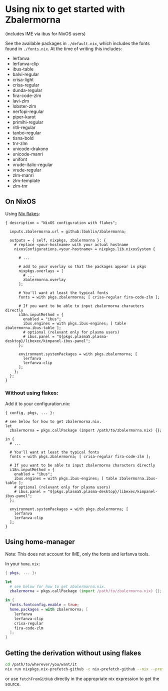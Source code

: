 # Using nix to get started with Zbalermorna 

(includes IME via ibus for NixOS users)

See the available packages in `./default.nix`, which includes the fonts found in `./fonts.nix`. At the time of writing this includes:
* lerfanva
* lerfanva-clip
* ibus-table
* balvi-regular
* crisa-light
* crisa-regular
* dunda-regular
* fira-code-zlm
* lavi-zlm
* lobster-zlm
* nerfopi-regular
* piper-karot
* primihi-regular
* ritli-regular
* tanbo-regular
* tisna-bold
* tnr-zlm
* unicode-drakono
* unicode-manri
* unifont
* vrude-italic-regular
* vrude-regular
* zlm-manri
* zlm-template
* zlm-tnr


## On NixOS

Using [Nix flakes](https://www.tweag.io/blog/2020-07-31-nixos-flakes/):
```
{ description = "NixOS configuration with flakes";

  inputs.zbalermorna.url = github:lboklin/zbalermorna;

  outputs = { self, nixpkgs, zbalermorna }: {
    # replace <your-hostname> with your actual hostname
    nixosConfigurations.<your-hostname> = nixpkgs.lib.nixosSystem {

      # ...

      # add to your overlay so that the packages appear in pkgs
      nixpkgs.overlays = [
        # ...
        zbalermorna.overlay
      ];

      # You'll want at least the typical fonts
      fonts = with pkgs.zbalermorna; [ crisa-regular fira-code-zlm ];

      # If you want to be able to input zbalermorna characters directly
      i18n.inputMethod = {
        enabled = "ibus";
        ibus.engines = with pkgs.ibus-engines; [ table zbalermorna.ibus-table ];
        # optional (relevant only for plasma users)
        # ibus.panel = "${pkgs.plasma5.plasma-desktop}/libexec/kimpanel-ibus-panel";
      };

      environment.systemPackages = with pkgs.zbalermorna; [ 
        lerfanva 
        lerfanva-clip 
      ];
    };
  };
}
```

### Without using flakes:


Add it to your configuration.nix:
```
{ config, pkgs, ... }:

# see below for how to get zbalermorna.nix.
let 
  zbalermorna = pkgs.callPackage (import /path/to/zbalermorna.nix) {};

in { 
  # ...

  # You'll want at least the typical fonts
  fonts = with pkgs.zbalermorna; [ crisa-regular fira-code-zlm ];

  # If you want to be able to input zbalermorna characters directly
  i18n.inputMethod = {
    enabled = "ibus";
    ibus.engines = with pkgs.ibus-engines; [ table zbalermorna.ibus-table ];
    # optional (relevant only for plasma users)
    # ibus.panel = "${pkgs.plasma5.plasma-desktop}/libexec/kimpanel-ibus-panel";
  };

  environment.systemPackages = with pkgs.zbalermorna; [ 
    lerfanva 
    lerfanva-clip 
  ];
}

```

## Using home-manager

Note: This does not account for IME, only the fonts and lerfanva tools.

In your `home.nix`:
```nix
{ pkgs, ... }:

let
  # see below for how to get zbalermorna.nix.
  zbalermorna = pkgs.callPackage (import /path/to/zbalermorna.nix) {};

in { 
  fonts.fontconfig.enable = true;
  home.packages = with zbalermorna; [
    lerfanva
    lerfanva-clip
    crisa-regular
    fira-code-zlm
  ];
}
```

## Getting the derivation without using flakes

```bash
cd /path/to/wherever/you/want/it
nix run nixpkgs.nix-prefetch-github -c nix-prefetch-github --nix --prefetch lboklin zbalermorna > zbalermorna.nix
```
or use `fetchFromGitHub` directly in the appropriate nix expression to get the source.
